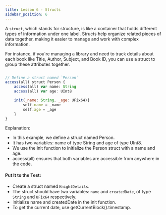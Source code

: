 ```yaml
---
title: Lesson 6 - Structs
sidebar_position: 6
---
```


A `struct`, which stands for structure, is like a container that holds different types of information under one label. Structs help organize related pieces of data together, making it easier to manage and work with complex information.

For instance, if you're managing a library and need to track details about each book like Title, Author, Subject, and Book ID, you can use a struct to group these attributes together.

```jsx

// Define a struct named `Person`
access(all) struct Person {
    access(all) var name: String
    access(all) var age: UInt8

    init(_name: String, _age: UFix64){
        self.name = _name
        self.age = _age
    }
}

```

Explanation:

- In this example, we define a struct named Person.
- It has two variables: name of type String and age of type UInt8.
- We use the init function to initialize the Person struct with a name and age.
- access(all) ensures that both variables are accessible from anywhere in the code.

#### Put It to the Test:

- Create a struct named `KnightDetails`.
- The struct should have two variables: `name` and `createdDate`, of type `String` and `UFix64` respectively.
- Initialize name and createdDate in the init function.
- To get the current date, use getCurrentBlock().timestamp.
